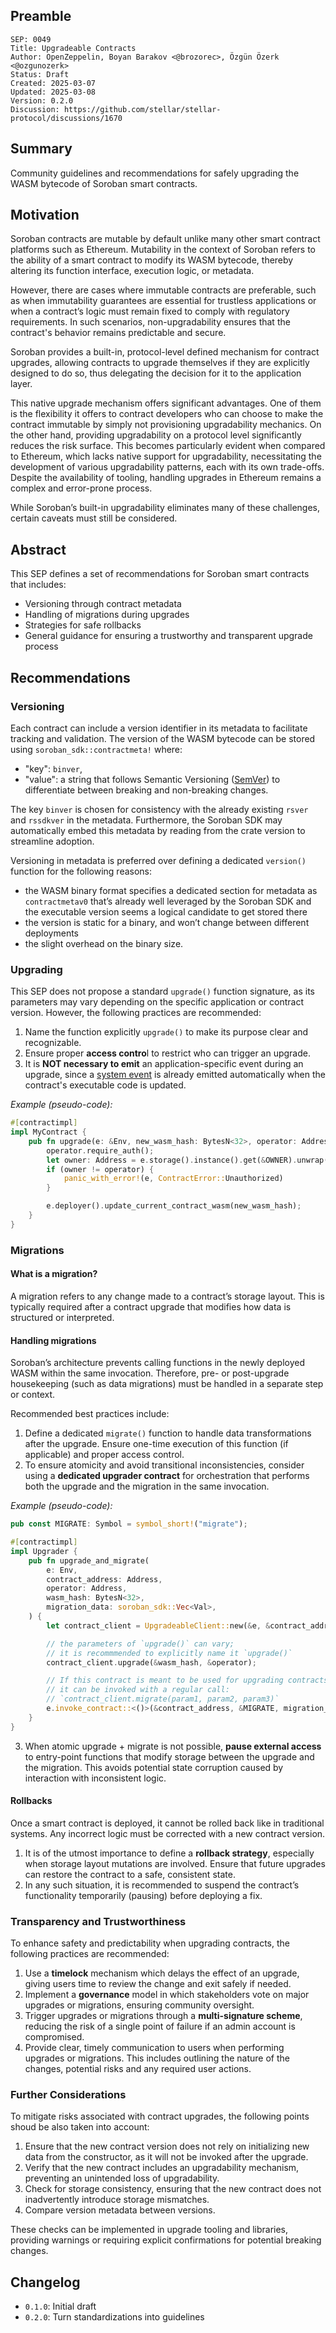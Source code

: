 ## Preamble

```
SEP: 0049
Title: Upgradeable Contracts
Author: OpenZeppelin, Boyan Barakov <@brozorec>, Özgün Özerk <@ozgunozerk>
Status: Draft
Created: 2025-03-07
Updated: 2025-03-08
Version: 0.2.0
Discussion: https://github.com/stellar/stellar-protocol/discussions/1670
```

## Summary

Community guidelines and recommendations for safely upgrading the WASM bytecode
of Soroban smart contracts.

## Motivation

Soroban contracts are mutable by default unlike many other smart contract
platforms such as Ethereum. Mutability in the context of Soroban refers to the
ability of a smart contract to modify its WASM bytecode, thereby altering its
function interface, execution logic, or metadata.

However, there are cases where immutable contracts are preferable, such as when
immutability guarantees are essential for trustless applications or when a
contract’s logic must remain fixed to comply with regulatory requirements. In
such scenarios, non-upgradability ensures that the contract's behavior remains
predictable and secure.

Soroban provides a built-in, protocol-level defined mechanism for contract
upgrades, allowing contracts to upgrade themselves if they are explicitly
designed to do so, thus delegating the decision for it to the application
layer.

This native upgrade mechanism offers significant advantages. One of them is the
flexibility it offers to contract developers who can choose to make the
contract immutable by simply not provisioning upgradability mechanics. On the
other hand, providing upgradability on a protocol level significantly reduces
the risk surface. This becomes particularly evident when compared to Ethereum,
which lacks native support for upgradability, necessitating the development of
various upgradability patterns, each with its own trade-offs. Despite the
availability of tooling, handling upgrades in Ethereum remains a complex and
error-prone process.

While Soroban’s built-in upgradability eliminates many of these challenges,
certain caveats must still be considered.

## Abstract

This SEP defines a set of recommendations for Soroban smart contracts that
includes:

- Versioning through contract metadata
- Handling of migrations during upgrades
- Strategies for safe rollbacks
- General guidance for ensuring a trustworthy and transparent upgrade process

## Recommendations

### Versioning

Each contract can include a version identifier in its metadata to facilitate
tracking and validation. The version of the WASM bytecode can be stored using
`soroban_sdk::contractmeta!` where:

- "key": `binver`,
- "value": a string that follows Semantic Versioning
  ([SemVer](https://semver.org/)) to differentiate between breaking and
  non-breaking changes.

The key `binver` is chosen for consistency with the already existing `rsver`
and `rssdkver` in the metadata. Furthermore, the Soroban SDK may automatically
embed this metadata by reading from the crate version to streamline adoption.

Versioning in metadata is preferred over defining a dedicated `version()`
function for the following reasons:

- the WASM binary format specifies a dedicated section for metadata as
  `contractmetav0` that’s already well leveraged by the Soroban SDK and the
  executable version seems a logical candidate to get stored there
- the version is static for a binary, and won’t change between different
  deployments
- the slight overhead on the binary size.

### Upgrading

This SEP does not propose a standard `upgrade()` function signature, as its
parameters may vary depending on the specific application or contract version.
However, the following practices are recommended:

1. Name the function explicitly `upgrade()` to make its purpose clear and
   recognizable.
2. Ensure proper **access contro**l to restrict who can trigger an upgrade.
3. It is **NOT necessary to emit** an application-specific event during an
   upgrade, since a
   [system event](https://github.com/stellar/rs-soroban-env/blob/e3feadbc570b9fb88769dbea26e83a52f48cca2e/soroban-env-host/src/events/system_events.rs#L16)
   is already emitted automatically when the contract's executable code is
   updated.

_Example (pseudo-code):_

```rust
#[contractimpl]
impl MyContract {
    pub fn upgrade(e: &Env, new_wasm_hash: BytesN<32>, operator: Address) {
        operator.require_auth();
        let owner: Address = e.storage().instance().get(&OWNER).unwrap();
        if (owner != operator) {
            panic_with_error!(e, ContractError::Unauthorized)
        }

        e.deployer().update_current_contract_wasm(new_wasm_hash);
    }
}
```

### Migrations

#### What is a migration?

A migration refers to any change made to a contract’s storage layout. This is
typically required after a contract upgrade that modifies how data is
structured or interpreted.

#### Handling migrations

Soroban’s architecture prevents calling functions in the newly deployed WASM
within the same invocation. Therefore, pre- or post-upgrade housekeeping (such
as data migrations) must be handled in a separate step or context.

Recommended best practices include:

1. Define a dedicated `migrate()` function to handle data transformations after
   the upgrade. Ensure one-time execution of this function (if applicable) and
   proper access control.
2. To ensure atomicity and avoid transitional inconsistencies, consider using a
   **dedicated upgrader contract** for orchestration that performs both the
   upgrade and the migration in the same invocation.

_Example (pseudo-code):_

```rust
pub const MIGRATE: Symbol = symbol_short!("migrate");

#[contractimpl]
impl Upgrader {
    pub fn upgrade_and_migrate(
        e: Env,
        contract_address: Address,
        operator: Address,
        wasm_hash: BytesN<32>,
        migration_data: soroban_sdk::Vec<Val>,
    ) {
        let contract_client = UpgradeableClient::new(&e, &contract_address);

        // the parameters of `upgrade()` can vary;
        // it is recommmended to explicitly name it `upgrade()`
        contract_client.upgrade(&wasm_hash, &operator);

        // If this contract is meant to be used for upgrading contracts with a defined `migrate()` funciton,
        // it can be invoked with a regular call:
        // `contract_client.migrate(param1, param2, param3)`
        e.invoke_contract::<()>(&contract_address, &MIGRATE, migration_data);
    }
}

```

3. When atomic upgrade + migrate is not possible, **pause external access** to
   entry-point functions that modify storage between the upgrade and the
   migration. This avoids potential state corruption caused by interaction with
   inconsistent logic.

#### Rollbacks

Once a smart contract is deployed, it cannot be rolled back like in traditional
systems. Any incorrect logic must be corrected with a new contract version.

1. It is of the utmost importance to define a **rollback strategy**, especially
   when storage layout mutations are involved. Ensure that future upgrades can
   restore the contract to a safe, consistent state.
2. In any such situation, it is recommended to suspend the contract’s
   functionality temporarily (pausing) before deploying a fix.

### Transparency and Trustworthiness

To enhance safety and predictability when upgrading contracts, the following
practices are recommended:

1. Use a **timelock** mechanism which delays the effect of an upgrade, giving
   users time to review the change and exit safely if needed.
2. Implement a **governance** model in which stakeholders vote on major
   upgrades or migrations, ensuring community oversight.
3. Trigger upgrades or migrations through a **multi-signature scheme**,
   reducing the risk of a single point of failure if an admin account is
   compromised.
4. Provide clear, timely communication to users when performing upgrades or
   migrations. This includes outlining the nature of the changes, potential
   risks and any required user actions.

### Further Considerations

To mitigate risks associated with contract upgrades, the following points shoud
be also taken into account:

1. Ensure that the new contract version does not rely on initializing new data
   from the constructor, as it will not be invoked after the upgrade.
2. Verify that the new contract includes an upgradability mechanism, preventing
   an unintended loss of upgradability.
3. Check for storage consistency, ensuring that the new contract does not
   inadvertently introduce storage mismatches.
4. Compare version metadata between versions.

These checks can be implemented in upgrade tooling and libraries, providing
warnings or requiring explicit confirmations for potential breaking changes.

## Changelog

- `0.1.0`: Initial draft
- `0.2.0`: Turn standardizations into guidelines
